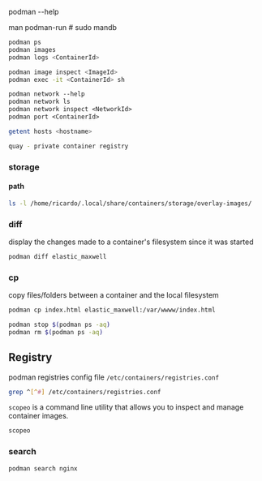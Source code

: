 podman --help

man podman-run # sudo mandb

```sh
podman ps
podman images
podman logs <ContainerId>

podman image inspect <ImageId>
podman exec -it <ContainerId> sh
```

```ps
podman network --help
podman network ls
podman network inspect <NetworkId>
podman port <ContainerId>
```

```sh
getent hosts <hostname>

quay - private container registry

```

### storage

#### path
```sh
ls -l /home/ricardo/.local/share/containers/storage/overlay-images/
```

### diff
display the changes made to a container's filesystem since it was started

```sh
podman diff elastic_maxwell
```

### cp
copy files/folders between a container and the local filesystem

```sh
podman cp index.html elastic_maxwell:/var/wwww/index.html
```

```sh
podman stop $(podman ps -aq)
podman rm $(podman ps -aq)
```

## Registry

podman registries config file
`/etc/containers/registries.conf`

```sh
grep ^[^#] /etc/containers/registries.conf
``` 

`scopeo` is a command line utility that allows you to inspect and manage container images.

```sh
scopeo
```

### search
```sh
podman search nginx
```